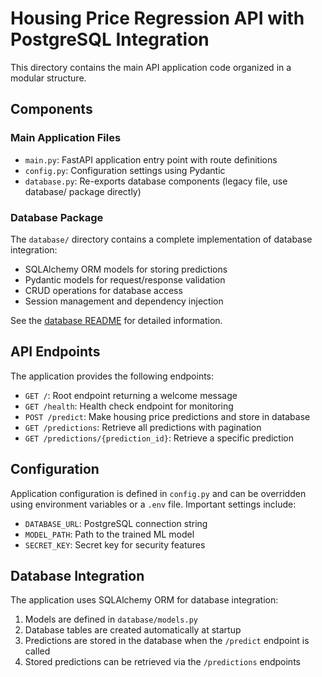 # Housing Price Regression API with PostgreSQL Integration

This directory contains the main API application code organized in a modular structure.

## Components

### Main Application Files

- `main.py`: FastAPI application entry point with route definitions
- `config.py`: Configuration settings using Pydantic
- `database.py`: Re-exports database components (legacy file, use database/ package directly)

### Database Package

The `database/` directory contains a complete implementation of database integration:

- SQLAlchemy ORM models for storing predictions
- Pydantic models for request/response validation
- CRUD operations for database access
- Session management and dependency injection

See the [database README](./database/README.md) for detailed information.

## API Endpoints

The application provides the following endpoints:

- `GET /`: Root endpoint returning a welcome message
- `GET /health`: Health check endpoint for monitoring
- `POST /predict`: Make housing price predictions and store in database
- `GET /predictions`: Retrieve all predictions with pagination
- `GET /predictions/{prediction_id}`: Retrieve a specific prediction

## Configuration

Application configuration is defined in `config.py` and can be overridden using environment variables or a `.env` file. Important settings include:

- `DATABASE_URL`: PostgreSQL connection string
- `MODEL_PATH`: Path to the trained ML model
- `SECRET_KEY`: Secret key for security features

## Database Integration

The application uses SQLAlchemy ORM for database integration:

1. Models are defined in `database/models.py`
2. Database tables are created automatically at startup
3. Predictions are stored in the database when the `/predict` endpoint is called
4. Stored predictions can be retrieved via the `/predictions` endpoints 